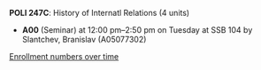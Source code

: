 **POLI 247C**: History of Internatl Relations (4 units)

- **A00** (Seminar) at 12:00 pm–2:50 pm on Tuesday at SSB 104 by Slantchev, Branislav (A05077302)

[Enrollment numbers over time](./POLI247C.tsv)
